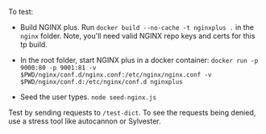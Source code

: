 To test:

* Build NGINX plus. Run `docker build --no-cache -t nginxplus .` in the `nginx` folder. Note, you'll need valid NGINX repo keys and certs for this tp build.
* In the root folder, start NGINX plus in a docker container: `docker run -p 9000:80 -p 9001:81 -v $PWD/nginx/conf.d/nginx.conf:/etc/nginx/nginx.conf -v $PWD/nginx/conf.d:/etc/nginx/conf.d nginxplus`

* Seed the user types. `node seed-nginx.js`

Test by sending requests to `/test-dict`. To see the requests being denied, use a stress tool like autocannon or Sylvester.

